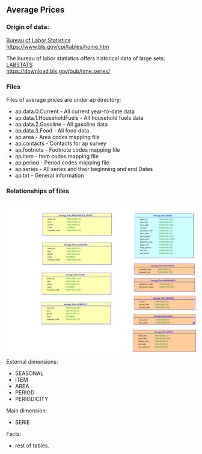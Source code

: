 ## Average Prices

### Origin of data:
[Bureau of Labor Statistics](https://www.bls.gov/cpi/tables/home.htm)<br>
https://www.bls.gov/cpi/tables/home.htm <br>

The bureau of labor statistics offers historical data of large sets: <br>
[LABSTATS](https://download.bls.gov/pub/time.series/)<br>
https://download.bls.gov/pub/time.series/<br>

### Files
Files of average prices are under ap directory: <br>

* ap.data.0.Current		- All current year-to-date data
*	ap.data.1.HouseholdFuels	- All household fuels data
*	ap.data.2.Gasoline		- All gasoline data
*	ap.data.3.Food			- All food data
* ap.area				- Area codes		mapping file
* ap.contacts			- Contacts for ap survey  
* ap.footnote			- Footnote codes	mapping file
* ap.item				- Item codes		mapping file
* ap.period			- Period codes		mapping file
* ap.series			- All series and their beginning and end Dates
* ap.txt				- General information

### Relationships of files

![Average_Files](average_prices.svg)

External dimensions: <br>
 * SEASONAL
 * ITEM
 * AREA
 * PERIOD
 * PERIODICITY <br>
 
Main dimension: <br>
 * SERIE

Facts: <br>
 * rest of tables.




